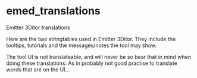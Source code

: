 # emed_translations
Emitter 3Ditor translations

Here are the two stringtables used in Emitter 3Ditor.
They include the tooltips, tutorials and the messages/notes the tool may show.

The tool UI is not translateable, and will never be so bear that in mind when doing these translations.
As in probably not good practise to translate words that are on the UI...
